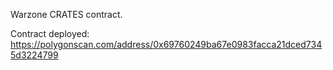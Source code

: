 Warzone CRATES contract.

Contract deployed: https://polygonscan.com/address/0x69760249ba67e0983facca21dced7345d3224799
